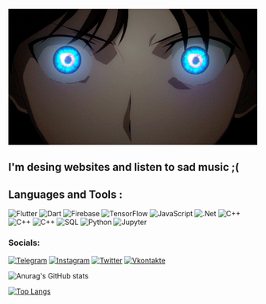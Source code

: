 ![Header](https://github.com/eurapatea/eurapatea/blob/main/assets/vi.gif)

## I'm desing websites and listen to sad music ;( 

    
## Languages and Tools :
![Flutter](https://img.shields.io/badge/-Flutter-090909?style=for-the-badge&logo=flutter&logoColor=47C5FB)
![Dart](https://img.shields.io/badge/-Dart-090909?style=for-the-badge&logo=dart&logoColor=097CDB)
![Firebase](https://img.shields.io/badge/-Firebase-090909?style=for-the-badge&logo=firebase&logoColor=F8C52C)
![TensorFlow](https://img.shields.io/badge/-TensorFlow-090909?style=for-the-badge&logo=tensorflow&logoColor=F88C00)
![JavaScript](https://img.shields.io/badge/-JavaScript-090909?style=for-the-badge&logo=JavaScript&logoColor=E9D54D)
![.Net](https://img.shields.io/badge/-Framework-090909?style=for-the-badge&logo=.net&logoColor=E5D3FF)
![C++](https://img.shields.io/badge/-C++-090909?style=for-the-badge&logo=C%2b%2b&logoColor=6296CC)
![C++](https://img.shields.io/badge/-C-090909?style=for-the-badge&logo=C%2b%2b&logoColor=6296CC)
![C++](https://img.shields.io/badge/-CSharp-090909?style=for-the-badge&logo=C%2b%2b&logoColor=6296CC)
![SQL](https://img.shields.io/badge/-SQL-090909?style=for-the-badge&logo=MYSQL&logoColor=6296CC)
![Python](https://img.shields.io/badge/-Python-090909?style=for-the-badge&logo=Python&logoColor=6296CC)
![Jupyter](https://img.shields.io/badge/-Jupyter-090909?style=for-the-badge&logo=Jupyter&logoColor=6296CC)
### Socials:
[![Telegram](https://img.shields.io/badge/-Telegram-090909?style=for-the-badge&logo=telegram&logoColor=27A0D9)](https://t.me/pythondspro)
[![Instagram](https://img.shields.io/badge/-Instagram-090909?style=for-the-badge&logo=instagram&logoColor=B4068E)](https://www.instagram.com/eurapatea)
[![Twitter](https://img.shields.io/badge/-Twitter-090909?style=for-the-badge&logo=Twitter&logoColor=1C9DEB)](https://twitter.com/angelwthh)
[![Vkontakte](https://img.shields.io/badge/-Vkontakte-090909?style=for-the-badge&logo=Vk&logoColor=4F7DB3)](https://vk.com/angelwth)

![Anurag's GitHub stats](https://github-readme-stats.vercel.app/api?username=eurapatea&theme=midnight-purple&show_icons=true)

[![Top Langs](https://github-readme-stats.vercel.app/api/top-langs/?username=eurapatea&layout=compact&theme=vision-friendly-dark)](https://github.com/anuraghazra/github-readme-stats)
